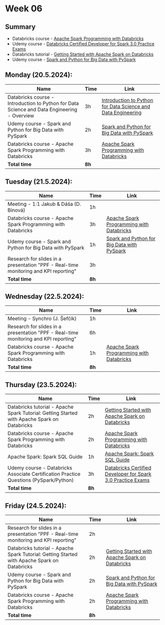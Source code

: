 # Week 06

## Summary
- Databricks course - [Apache Spark Programming with Databricks](https://partner-academy.databricks.com/learn/course/63/apache-spark-programming-with-databricks)
- Udemy course - [Databricks Certified Developer for Spark 3.0 Practice Exams](https://www.udemy.com/course/databricks-certified-developer-for-apache-spark-30-practice-exams)
- Databricks tutorial - [Getting Started with Apache Spark on Databricks](https://www.databricks.com/spark/getting-started-with-apache-spark/datasets)
- Udemy course - [Spark and Python for Big Data with PySpark](https://www.udemy.com/course/spark-and-python-for-big-data-with-pyspark/)

## Monday (20.5.2024):

| **Name** | **Time** | **Link** |
|----------|----------|----------|
| Databricks course - Introduction to Python for Data Science and Data Engineering - Overview | 3h | [Introduction to Python for Data Science and Data Engineering](https://partner-academy.databricks.com/learn/course/1211/introduction-to-python-for-data-science-and-data-engineering) |
| Udemy course - Spark and Python for Big Data with PySpark | 2h | [Spark and Python for Big Data with PySpark](https://www.udemy.com/course/spark-and-python-for-big-data-with-pyspark/) |
| Databricks course - Apache Spark Programming with Databricks | 3h | [Apache Spark Programming with Databricks](https://partner-academy.databricks.com/learn/course/63/apache-spark-programming-with-databricks) |
| **Total time** | **8h** |  |


## Tuesday (21.5.2024):

| **Name** | **Time** | **Link** |
|----------|----------|----------|
| Meeting - 1:1 Jakub & Dáša (D. Bínová)  | 1h |  |
| Databricks course - Apache Spark Programming with Databricks | 3h | [Apache Spark Programming with Databricks](https://partner-academy.databricks.com/learn/course/63/apache-spark-programming-with-databricks) |
| Udemy course - Spark and Python for Big Data with PySpark | 1h | [Spark and Python for Big Data with PySpark](https://www.udemy.com/course/spark-and-python-for-big-data-with-pyspark/) |
| Research for slides in a presentation "PPF - Real-time monitoring and KPI reporting" | 3h |  |
| **Total time** | **8h** |  |

## Wednesday (22.5.2024):

| **Name** | **Time** | **Link** |
|----------|----------|----------|
| Meeting - Synchro (J. Šefčík)  | 1h |  |
| Research for slides in a presentation "PPF - Real-time monitoring and KPI reporting" | 6h |  |
| Databricks course - Apache Spark Programming with Databricks | 1h | [Apache Spark Programming with Databricks](https://partner-academy.databricks.com/learn/course/63/apache-spark-programming-with-databricks) |
| **Total time** | **8h** |  |

## Thursday (23.5.2024):

| **Name** | **Time** | **Link** |
|----------|----------|----------|
| Databricks tutorial - Apache Spark Tutorial: Getting Started with Apache Spark on Databricks | 2h | [Getting Started with Apache Spark on Databricks](https://www.databricks.com/spark/getting-started-with-apache-spark/datasets) |
| Databricks course - Apache Spark Programming with Databricks | 2h | [Apache Spark Programming with Databricks](https://partner-academy.databricks.com/learn/course/63/apache-spark-programming-with-databricks) |
| Apache Spark: Spark SQL Guide | 1h | [Apache Spark: Spark SQL Guide](https://spark.apache.org/docs/latest/sql-programming-guide.html) |
| Udemy course - Databricks Associate Certification Practice Questions (PySpark/Python) | 3h | [Databricks Certified Developer for Spark 3.0 Practice Exams](https://www.udemy.com/course/databricks-certified-developer-for-apache-spark-30-practice-exams) |
| **Total time** | **8h** |  |

## Friday (24.5.2024):

| **Name** | **Time** | **Link** |
|----------|----------|----------|
| Research for slides in a presentation "PPF - Real-time monitoring and KPI reporting" | 2h |  |
| Databricks tutorial - Apache Spark Tutorial: Getting Started with Apache Spark on Databricks | 2h | [Getting Started with Apache Spark on Databricks](https://www.databricks.com/spark/getting-started-with-apache-spark/datasets) |
| Udemy course - Spark and Python for Big Data with PySpark | 2h | [Spark and Python for Big Data with PySpark](https://www.udemy.com/course/spark-and-python-for-big-data-with-pyspark/) |
| Databricks course - Apache Spark Programming with Databricks | 2h | [Apache Spark Programming with Databricks](https://partner-academy.databricks.com/learn/course/63/apache-spark-programming-with-databricks) |
| **Total time** | **8h** |  |
